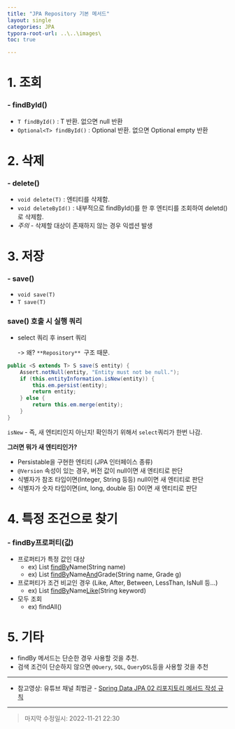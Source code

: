 ```yaml
---
title: "JPA Repository 기본 메서드"
layout: single
categories: JPA
typora-root-url: ..\..\images\
toc: true

---
```


# 1. 조회

### - findById()

- `T findById()` : T 반환. 없으면 null 반환
- `Optional<T> findById()` : Optional 반환. 없으면 Optional empty 반환

### 

# 2. 삭제

### - delete()

- `void delete(T)` : 엔티티를 삭제함.
- `void deleteById()` : 내부적으로 findById()를 한 후 엔티티를 조회하여 deletd()로 삭제함.
- *주의* - 삭제할 대상이 존재하지 않는 경우 익셉션 발생



# 3. 저장

### - save()

- `void save(T)` 
- `T save(T)` 

### save() 호출 시 실행 쿼리

- select 쿼리 후 insert 쿼리

  -> 왜? `**Repository** `구조 때문.

```java
public <S extends T> S save(S entity) {
	Assert.notNull(entity, "Entity must not be null.");
	if (this.entityInformation.isNew(entity)) {
		this.em.persist(entity);
		return entity;
	} else {
		return this.em.merge(entity);
	}
}
```

`isNew` - 즉, 새 엔티티인지 아닌지! 확인하기 위해서 `select`쿼리가 한번 나감.

**그러면 뭐가 새 엔티티인가?**

- Persistable을 구현한 엔티티 (JPA 인터페이스 종류)
- `@Version` 속성이 있는 경우, 버전 값이 null이면 새 엔티티로 판단
- 식별자가 참조 타입이면(Integer, String 등등) null이면 새 엔티티로 판단
- 식별자가 숫자 타입이면(int, long, double 등) 0이면 새 엔티티로 판단



# 4. 특정 조건으로 찾기

### - findBy프로퍼티(값)

- 프로퍼티가 특정 값인 대상
  - ex) List<User> <u>findBy</u>Name(String name)
  - ex) List<User> <u>findBy</u>Name<u>And</u>Grade(String name, Grade g)
- 프로퍼티가 조건 비교인 경우 (Like, After, Between, LessThan, IsNull 등...)
  - ex) List<User> <u>findBy</u>Name<u>Like</u>(String keyword)
- 모두 조회
  - ex) findAll()

# 5. 기타

- findBy 메서드는 단순한 경우 사용할 것을 추천.
- 검색 조건이 단순하지 않으면 `@Query`, `SQL`, `QueryDSL`등을 사용할 것을 추천



---

- 참고영상: 유튜브 채널 최범균 - [Spring Data JPA 02 리포지토리 메서드 작성 규칙](https://youtu.be/qTiHaxVc6GY)

---

> 마지막 수정일시: 2022-11-21 22:30